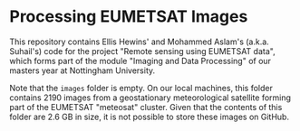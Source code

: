 # Processing EUMETSAT Images

This repository contains Ellis Hewins' and Mohammed Aslam's (a.k.a. Suhail's) code for the project "Remote sensing using EUMETSAT data", which forms part of the module "Imaging and Data Processing" of our masters year at Nottingham University.

Note that the `images` folder is empty. On our local machines, this folder contains 2190 images from a geostationary meteorological satellite forming part of the EUMETSAT "meteosat" cluster. Given that the contents of this folder are 2.6 GB in size, it is not possible to store these images on GitHub.
